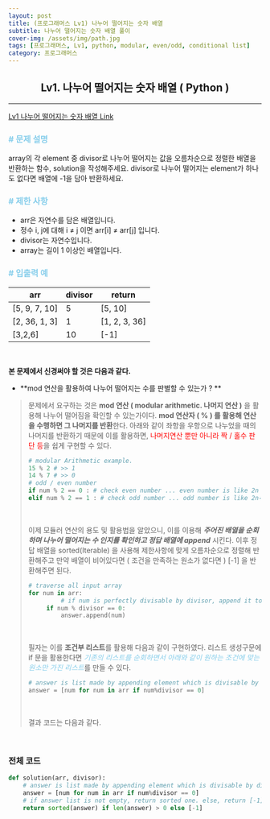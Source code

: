 ```yaml
---
layout: post
title: (프로그래머스 Lv1) 나누어 떨어지는 숫자 배열
subtitle: 나누어 떨어지는 숫자 배열 풀이
cover-img: /assets/img/path.jpg
tags: [프로그래머스, Lv1, python, modular, even/odd, conditional list]
category: 프로그래머스
---
```


<center>
  <h2>
    Lv1. 나누어 떨어지는 숫자 배열 ( Python )
  </h2>
</center>

---

[Lv1 나누어 떨어지는 숫자 배열 Link](https://programmers.co.kr/learn/courses/30/lessons/12910)

### <span style="color:skyblue"># 문제 설명</span>

array의 각 element 중 divisor로 나누어 떨어지는 값을 오름차순으로 정렬한 배열을 반환하는 함수, solution을 작성해주세요.
divisor로 나누어 떨어지는 element가 하나도 없다면 배열에 -1을 담아 반환하세요.

### <span style="color:skyblue"># 제한 사항</span>

- arr은 자연수를 담은 배열입니다.
- 정수 i, j에 대해 i ≠ j 이면 arr[i] ≠ arr[j] 입니다.
- divisor는 자연수입니다.
- array는 길이 1 이상인 배열입니다.

### <span style="color:skyblue"># 입출력 예</span>

| arr           | divisor | return        |
| ------------- | ------- | ------------- |
| [5, 9, 7, 10] | 5       | [5, 10]       |
| [2, 36, 1, 3] | 1       | [1, 2, 3, 36] |
| [3,2,6]       | 10      | [-1]          |

<br>

 **본 문제에서 신경써야 할 것은 다음과 같다.**

- **mod 연산을 활용하여 나누어 떨어지는 수를 판별할 수 있는가 ? **

>  문제에서 요구하는 것은 **mod 연산 ( modular arithmetic. 나머지 연산 )** 을 활용해 나누어 떨어짐을 확인할 수 있는가이다. **mod 연산자 ( % ) 를 활용해 연산을 수행하면 그 나머지를 반환**한다. 아래와 같이 좌항을 우항으로 나누었을 때의 나머지를 반환하기 때문에 이를 활용하면, <span style='color:red'>나머지연산 뿐만 아니라 짝 / 홀수 판단 등</span>을 쉽게 구현할 수 있다.
>
>  ```python
>  # modular Arithmetic example.
>  15 % 2 # >> 1
>  14 % 7 # >> 0
>  # odd / even number
>  if num % 2 == 0 : # check even number ... even number is like 2n
>  elif num % 2 == 1 : # check odd number ... odd number is like 2n-1
>  ```
>
>  <br>
>
>  이제 모듈러 연산의 용도 및 활용법을 알았으니, 이를 이용해 ***주어진 배열을 순회하며 나누어 떨어지는 수 인지를 확인하고 정답 배열에 append*** 시킨다. 이후 정답 배열을 sorted(Iterable) 을 사용해 제한사항에 맞게 오름차순으로 정렬해 반환해주고 만약 배열이 비어있다면 ( 조건을 만족하는 원소가 없다면 ) [-1] 을 반환해주면 된다. 
>
>  ```python
>  # traverse all input array
>  for num in arr:
>   		# if num is perfectly divisable by divisor, append it to answer array. 
>  		if num % divisor == 0:
>      		answer.append(num)
>  ```
>
>  <br>
>
>  필자는 이를 **조건부 리스트**를 활용해 다음과 같이 구현하였다. 리스트 생성구문에 if 문을 활용한다면 <span style='color:skyblue'><i>기존의 리스트를 순회하면서 아래와 같이 원하는 조건에 맞는 원소만 가진 리스트</i></span>를 만들 수 있다. 
>
>  ```python
>  # answer is list made by appending element which is divisable by divisor of input array
>  answer = [num for num in arr if num%divisor == 0]
>  ```
>
>  <br>
>
>  결과 코드는 다음과 같다. 

<br>

### 전체 코드

```python
def solution(arr, divisor):
  	# answer is list made by appending element which is divisable by divisor of input array
    answer = [num for num in arr if num%divisor == 0]
    # if answer list is not empty, return sorted one. else, return [-1]
    return sorted(answer) if len(answer) > 0 else [-1]
```

